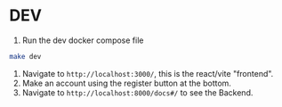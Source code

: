 # DEV

1. Run the dev docker compose file

```sh
make dev
```

1. Navigate to `http://localhost:3000/`, this is the react/vite "frontend".
1. Make an account using the register button at the bottom.
1. Navigate to `http://localhost:8000/docs#/` to see the Backend.
